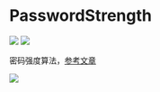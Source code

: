 # PasswordStrength

![](https://img.shields.io/badge/language-Objective--C-green) ![](https://img.shields.io/badge/support-iOS9%2B-red)  

密码强度算法，[参考文章](https://blog.csdn.net/u010156024/article/details/45673581)

![](./img/example.gif)

